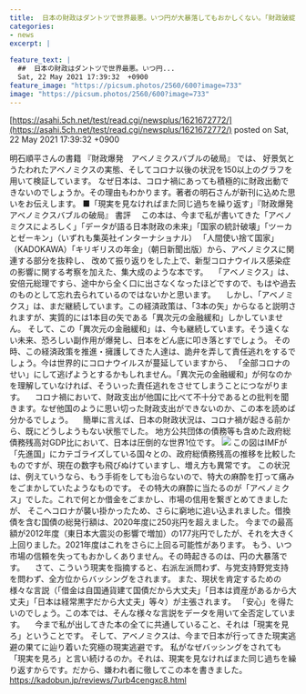 ```yaml
---
title:  日本の財政はダントツで世界最悪。いつ円が大暴落してもおかしくない。「財政破綻しない」というMMT論者は現実逃避。  
categories:
- news
excerpt: |
  
feature_text: |
  ##  日本の財政はダントツで世界最悪。いつ円...
  Sat, 22 May 2021 17:39:32  +0900
feature_image: "https://picsum.photos/2560/600?image=733"
image: "https://picsum.photos/2560/600?image=733"
---
```


[https://asahi.5ch.net/test/read.cgi/newsplus/1621672772/](https://asahi.5ch.net/test/read.cgi/newsplus/1621672772/)
posted on Sat, 22 May 2021 17:39:32  +0900

<!--more-->

明石順平さんの書籍 『財政爆発　アベノミクスバブルの破局』 では、 好景気とうたわれたアベノミクスの実態、そしてコロナ以後の状況を150以上のグラフを用いて検証しています。 なぜ日本は、コロナ禍にあっても積極的に財政出動できないのでしょうか。その理由もわかります。著者の明石さんが新刊に込めた思いをお伝えします。 ■「現実を見なければまた同じ過ちを繰り返す」『財政爆発　アベノミクスバブルの破局』 書評 　この本は、今まで私が書いてきた「アベノミクスによろしく」「データが語る日本財政の未来」「国家の統計破壊」「ツーカとゼーキン」（いずれも集英社インターナショナル） 「人間使い捨て国家」（KADOKAWA）「キリギリスの年金」（朝日新聞出版）から、アベノミクスに関連する部分を抜粋し、 改めて振り返りをした上で、新型コロナウイルス感染症の影響に関する考察を加えた、集大成のような本です。 　「アベノミクス」は、安倍元総理ですら、途中から全く口に出さなくなったほどですので、もはや過去のものとして忘れ去られているのではないかと思います。 　しかし、「アベノミクス」は、まだ継続しています。この経済政策は、「3本の矢」からなると説明されますが、実質的には1本目の矢である「異次元の金融緩和」しかしていません。 そして、この「異次元の金融緩和」は、今も継続しています。そう遠くない未来、恐ろしい副作用が爆発し、日本をどん底に叩き落とすでしょう。 その時、この経済政策を推進・擁護してきた人達は、詭弁を弄して責任逃れをするでしょう。今は世界的にコロナウイルスが蔓延していますから、 「全部コロナのせい」にして逃げようとするかもしれません。「異次元の金融緩和」が何なのかを理解していなければ、そういった責任逃れをさせてしまうことにつながります。 　コロナ禍において、財政支出が他国に比べて不十分であるとの批判を聞きます。なぜ他国のように思い切った財政支出ができないのか、この本を読めば分かるでしょう。 　簡単に言えば、日本の財政状況は、コロナ禍が起きる前から、既にどうしようもない状態でした。 地方公共団体の債務等も含めた政府総債務残高対GDP比において、日本は圧倒的な世界1位です。 ![](https://kadobun.jp/media/001/202104/mode3_w371-b3c6d6fdc19a3ef9ecae2bed99b6e151.jpg) この図はIMFが「先進国」にカテゴライズしている国々との、政府総債務残高の推移を比較したものですが、現在の数字も飛びぬけていますし、増え方も異常です。 この状況は、例えていうなら、もう手術をしても治らないので、特大の麻酔を打って痛みをごまかしていたようなものです。 その特大の麻酔に当たるのが「アベノミクス」でした。これで何とか借金をごまかし、市場の信用を繋ぎとめてきましたが、 そこへコロナが襲い掛かったため、さらに窮地に追い込まれました。借換債を含む国債の総発行額は、2020年度に250兆円を超えました。 今までの最高額が2012年度（東日本大震災の影響で増加）の177兆円でしたが、それを大きく上回りました。2021年度はこれをさらに上回る可能性があります。 もう、いつ市場の信頼を失ってもおかしくありません。その時起きるのは、円の大暴落です。 　さて、こういう現実を指摘すると、右派左派問わず、与党支持野党支持を問わず、全方位からバッシングをされます。 また、現状を肯定するための様々な言説（「借金は自国通貨建て国債だから大丈夫」「日本は資産があるから大丈夫」「日本は経常黒字だから大丈夫」等々）が主張されます。 「安心」を得たいのでしょう。この本では、そんな様々な言説をデータを用いて全否定しています。 　今まで私が出してきた本の全てに共通していること、それは「現実を見ろ」ということです。 そして、アベノミクスは、今まで日本が行ってきた現実逃避の果てに辿り着いた究極の現実逃避です。 私がなぜバッシングをされても「現実を見ろ」と言い続けるのか。それは、現実を見なければまた同じ過ちを繰り返すからです。だから、嫌われ者に徹してこの本を書きました。 https://kadobun.jp/reviews/7urb4cengxc8.html
